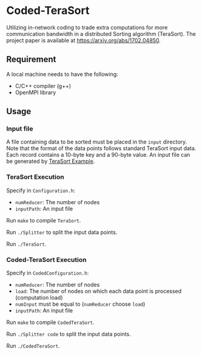 # Coded-TeraSort
Utilizing in-network coding to trade extra computations for more communication bandwidth in a distributed Sorting algorithm (TeraSort).  The project paper is available at https://arxiv.org/abs/1702.04850.

## Requirement
A local machine needs to have the following:
- C/C++ compiler (g++)
- OpenMPI library

## Usage
### Input file
A file containing data to be sorted must be placed in the `input` directory.  Note that the format of the data points follows standard TeraSort input data.  Each record contains a 10-byte key and a 90-byte value.  An input file can be generated by [TeraSort Example](http://hadoop.apache.org/docs/r2.8.0/api/org/apache/hadoop/examples/terasort/package-summary.html).

### TeraSort Execution
Specify in `Configuration.h`:
- `numReducer`: The number of nodes 
- `inputPath`: An input file  

Run `make` to compile `TeraSort`.

Run `./Splitter` to split the input data points.

Run `./TeraSort`.

### Coded-TeraSort Execution
Specify in `CodedConfiguration.h`:
- `numReducer`: The number of nodes 
- `load`: The number of nodes on which each data point is processed (computation load) 
- `numInput` must be equal to (`numReducer` choose `load`)
- `inputPath`: An input file 

Run `make` to compile `CodedTeraSort`.

Run `./Splitter code` to split the input data points.

Run `./CodedTeraSort`.
